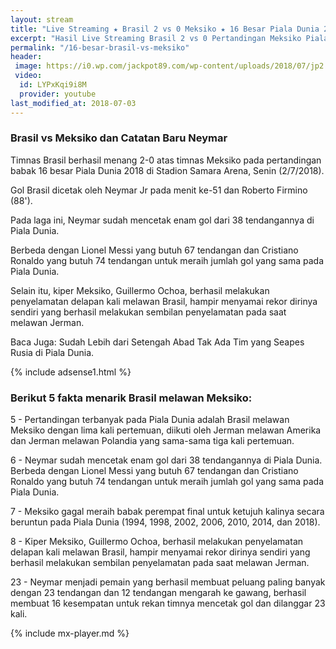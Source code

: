 ```yaml
---
layout: stream
title: "Live Streaming ★ Brasil 2 vs 0 Meksiko ★ 16 Besar Piala Dunia 2018"
excerpt: "Hasil Live Streaming Brasil 2 vs 0 Pertandingan Meksiko Piala Dunia 2018 16 Besar Babak Knock Out"
permalink: "/16-besar-brasil-vs-meksiko"
header:
 image: https://i0.wp.com/jackpot89.com/wp-content/uploads/2018/07/jp2.jpg?resize=640,320
 video:
  id: LYPxKqi9i8M
  provider: youtube
last_modified_at: 2018-07-03
---
```

### Brasil vs Meksiko dan Catatan Baru Neymar

Timnas Brasil berhasil menang 2-0 atas timnas Meksiko pada pertandingan babak 16 besar Piala Dunia 2018 di Stadion Samara Arena, Senin (2/7/2018).

Gol Brasil dicetak oleh Neymar Jr pada menit ke-51 dan Roberto Firmino (88').

Pada laga ini, Neymar sudah mencetak enam gol dari 38 tendangannya di Piala Dunia.

Berbeda dengan Lionel Messi yang butuh 67 tendangan dan Cristiano Ronaldo yang butuh 74 tendangan untuk meraih jumlah gol yang sama pada Piala Dunia.

Selain itu, kiper Meksiko, Guillermo Ochoa, berhasil melakukan penyelamatan delapan kali melawan Brasil, hampir menyamai rekor dirinya sendiri yang berhasil melakukan sembilan penyelamatan pada saat melawan Jerman.

Baca Juga: Sudah Lebih dari Setengah Abad Tak Ada Tim yang Seapes Rusia di Piala Dunia.

{% include adsense1.html %}

### Berikut 5 fakta menarik Brasil melawan Meksiko:

5 - Pertandingan terbanyak pada Piala Dunia adalah Brasil melawan Meksiko dengan lima kali pertemuan, diikuti oleh Jerman melawan Amerika dan Jerman melawan Polandia yang sama-sama tiga kali pertemuan.

6 - Neymar sudah mencetak enam gol dari 38 tendangannya di Piala Dunia. Berbeda dengan Lionel Messi yang butuh 67 tendangan dan Cristiano Ronaldo yang butuh 74 tendangan untuk meraih jumlah gol yang sama pada Piala Dunia.

7 - Meksiko gagal meraih babak perempat final untuk ketujuh kalinya secara beruntun pada Piala Dunia (1994, 1998, 2002, 2006, 2010, 2014, dan 2018).

8 - Kiper Meksiko, Guillermo Ochoa, berhasil melakukan penyelamatan delapan kali melawan Brasil, hampir menyamai rekor dirinya sendiri yang berhasil melakukan sembilan penyelamatan pada saat melawan Jerman.

23 - Neymar menjadi pemain yang berhasil membuat peluang paling banyak dengan 23 tendangan dan 12 tendangan mengarah ke gawang, berhasil membuat 16 kesempatan untuk rekan timnya mencetak gol dan dilanggar 23 kali.

{% include mx-player.md %}
